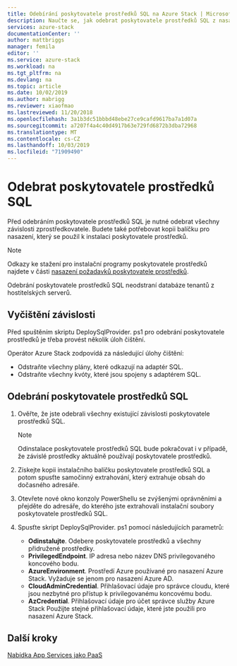 ```yaml
---
title: Odebírání poskytovatele prostředků SQL na Azure Stack | Microsoft Docs
description: Naučte se, jak odebrat poskytovatele prostředků SQL z nasazení Azure Stack.
services: azure-stack
documentationCenter: ''
author: mattbriggs
manager: femila
editor: ''
ms.service: azure-stack
ms.workload: na
ms.tgt_pltfrm: na
ms.devlang: na
ms.topic: article
ms.date: 10/02/2019
ms.author: mabrigg
ms.reviewer: xiaofmao
ms.lastreviewed: 11/20/2018
ms.openlocfilehash: 3a1b3dc51bbbd48ebe27ce9cafd9617ba7a1d07a
ms.sourcegitcommit: a7207f4a4c40d4917b63e729fd6872b3dba72968
ms.translationtype: MT
ms.contentlocale: cs-CZ
ms.lasthandoff: 10/03/2019
ms.locfileid: "71909490"
---
```

# <a name="remove-the-sql-resource-provider"></a>Odebrat poskytovatele prostředků SQL

Před odebráním poskytovatele prostředků SQL je nutné odebrat všechny závislosti zprostředkovatele. Budete také potřebovat kopii balíčku pro nasazení, který se použil k instalaci poskytovatele prostředků.

> [!NOTE]
> Odkazy ke stažení pro instalační programy poskytovatele prostředků najdete v části [nasazení požadavků poskytovatele prostředků](./azure-stack-sql-resource-provider-deploy.md#prerequisites).

Odebrání poskytovatele prostředků SQL neodstraní databáze tenantů z hostitelských serverů.

## <a name="dependency-cleanup"></a>Vyčištění závislosti

Před spuštěním skriptu DeploySqlProvider. ps1 pro odebrání poskytovatele prostředků je třeba provést několik úloh čištění.

Operátor Azure Stack zodpovídá za následující úlohy čištění:

* Odstraňte všechny plány, které odkazují na adaptér SQL.
* Odstraňte všechny kvóty, které jsou spojeny s adaptérem SQL.

## <a name="to-remove-the-sql-resource-provider"></a>Odebrání poskytovatele prostředků SQL

1. Ověřte, že jste odebrali všechny existující závislosti poskytovatele prostředků SQL.

   > [!NOTE]
   > Odinstalace poskytovatele prostředků SQL bude pokračovat i v případě, že závislé prostředky aktuálně používají poskytovatele prostředků.
  
2. Získejte kopii instalačního balíčku poskytovatele prostředků SQL a potom spusťte samočinný extrahování, který extrahuje obsah do dočasného adresáře.

3. Otevřete nové okno konzoly PowerShellu se zvýšenými oprávněními a přejděte do adresáře, do kterého jste extrahovali instalační soubory poskytovatele prostředků SQL.

4. Spusťte skript DeploySqlProvider. ps1 pomocí následujících parametrů:

    * **Odinstalujte**. Odebere poskytovatele prostředků a všechny přidružené prostředky.
    * **PrivilegedEndpoint**. IP adresa nebo název DNS privilegovaného koncového bodu.
    * **AzureEnvironment**. Prostředí Azure používané pro nasazení Azure Stack. Vyžaduje se jenom pro nasazení Azure AD.
    * **CloudAdminCredential**. Přihlašovací údaje pro správce cloudu, které jsou nezbytné pro přístup k privilegovanému koncovému bodu.
    * **AzCredential**. Přihlašovací údaje pro účet správce služby Azure Stack Použijte stejné přihlašovací údaje, které jste použili pro nasazení Azure Stack.

## <a name="next-steps"></a>Další kroky

[Nabídka App Services jako PaaS](azure-stack-app-service-overview.md)
